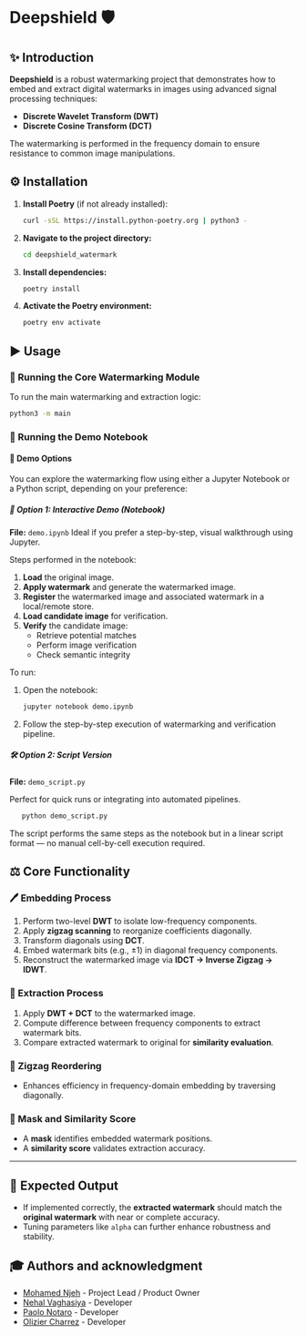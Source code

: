 # Deepshield 🛡️

## ✨ Introduction

**Deepshield** is a robust watermarking project that demonstrates how to embed and extract digital watermarks in images using advanced signal processing techniques:

- **Discrete Wavelet Transform (DWT)**
- **Discrete Cosine Transform (DCT)**

The watermarking is performed in the frequency domain to ensure resistance to common image manipulations.



## ⚙️ Installation

1. **Install Poetry** (if not already installed):
   ```bash
   curl -sSL https://install.python-poetry.org | python3 -
   ```

2. **Navigate to the project directory:**
   ```bash
   cd deepshield_watermark
   ```

3. **Install dependencies:**
   ```bash
   poetry install
   ```

4. **Activate the Poetry environment:**
   ```bash
   poetry env activate
   ```

## ▶️ Usage

### 🔧 Running the Core Watermarking Module

To run the main watermarking and extraction logic:
```bash
python3 -m main
```

### 🔹 Running the Demo Notebook
#### 🚀 Demo Options

You can explore the watermarking flow using either a Jupyter Notebook or a Python script, depending on your preference:

##### 🧪 Option 1: Interactive Demo (Notebook)

**File:** `demo.ipynb`
Ideal if you prefer a step-by-step, visual walkthrough using Jupyter.

Steps performed in the notebook:
1. **Load** the original image.
2. **Apply watermark** and generate the watermarked image.
3. **Register** the watermarked image and associated watermark in a local/remote store.
4. **Load candidate image** for verification.
5. **Verify** the candidate image:
   - Retrieve potential matches
   - Perform image verification
   - Check semantic integrity

To run:
1. Open the notebook:
   ```bash
   jupyter notebook demo.ipynb
   ```
2. Follow the step-by-step execution of watermarking and verification pipeline.

##### 🛠️ Option 2: Script Version

**File:** `demo_script.py`

Perfect for quick runs or integrating into automated pipelines.

```bash
   python demo_script.py
```
The script performs the same steps as the notebook but in a linear script format — no manual cell-by-cell execution required.

## ⚖️ Core Functionality

### 🖊️ Embedding Process

1. Perform two-level **DWT** to isolate low-frequency components.
2. Apply **zigzag scanning** to reorganize coefficients diagonally.
3. Transform diagonals using **DCT**.
4. Embed watermark bits (e.g., ±1) in diagonal frequency components.
5. Reconstruct the watermarked image via **IDCT → Inverse Zigzag → IDWT**.

### 🔎 Extraction Process

1. Apply **DWT + DCT** to the watermarked image.
2. Compute difference between frequency components to extract watermark bits.
3. Compare extracted watermark to original for **similarity evaluation**.

### 🧳 Zigzag Reordering

- Enhances efficiency in frequency-domain embedding by traversing diagonally.

### 🔬 Mask and Similarity Score

- A **mask** identifies embedded watermark positions.
- A **similarity score** validates extraction accuracy.

---

## 🚀 Expected Output

- If implemented correctly, the **extracted watermark** should match the **original watermark** with near or complete accuracy.
- Tuning parameters like `alpha` can further enhance robustness and stability.


## 🎓 Authors and acknowledgment

* [Mohamed Njeh](Njeh@iabg.de) - Project Lead / Product Owner
* [Nehal Vaghasiya](Vaghasiya@iabg.de) - Developer
* [Paolo Notaro](notaro@iabg.de) - Developer
* [Olizier Charrez](cahrrez@iabg.de) - Developer
